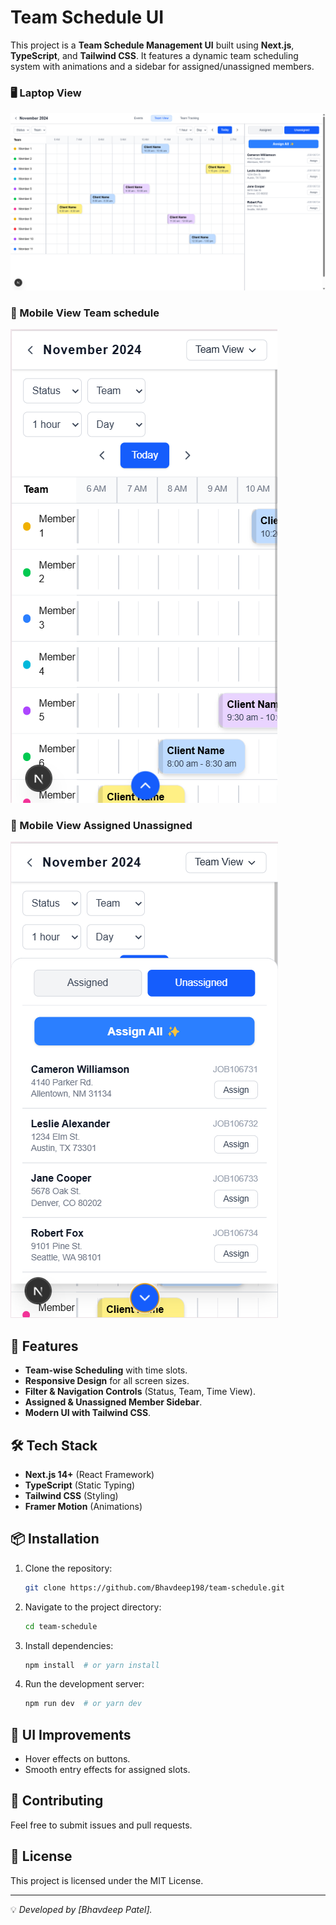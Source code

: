 # Team Schedule UI

This project is a **Team Schedule Management UI** built using **Next.js**, **TypeScript**, and **Tailwind CSS**. It features a dynamic team scheduling system with animations and a sidebar for assigned/unassigned members.

### 🖥️ Laptop View

![Laptop View](public/screenshot/Leptop-view.png)

### 📱 Mobile View Team schedule

![Mobile View 1](public/screenshot/mobile-view-1.png)

### 📱 Mobile View Assigned Unassigned

![Mobile View 2](public/screenshot/mobile-view-2.png)

## 🚀 Features

- **Team-wise Scheduling** with time slots.
- **Responsive Design** for all screen sizes.
- **Filter & Navigation Controls** (Status, Team, Time View).
- **Assigned & Unassigned Member Sidebar**.
- **Modern UI with Tailwind CSS**.

## 🛠️ Tech Stack

- **Next.js 14+** (React Framework)
- **TypeScript** (Static Typing)
- **Tailwind CSS** (Styling)
- **Framer Motion** (Animations)

## 📦 Installation

1. Clone the repository:
   ```sh
   git clone https://github.com/Bhavdeep198/team-schedule.git
   ```
2. Navigate to the project directory:
   ```sh
   cd team-schedule
   ```
3. Install dependencies:
   ```sh
   npm install  # or yarn install
   ```
4. Run the development server:
   ```sh
   npm run dev  # or yarn dev
   ```

## 🎨 UI Improvements
- Hover effects on buttons.
- Smooth entry effects for assigned slots.

## 🤝 Contributing

Feel free to submit issues and pull requests.

## 📜 License

This project is licensed under the MIT License.

---

💡 _Developed by [Bhavdeep Patel]._

